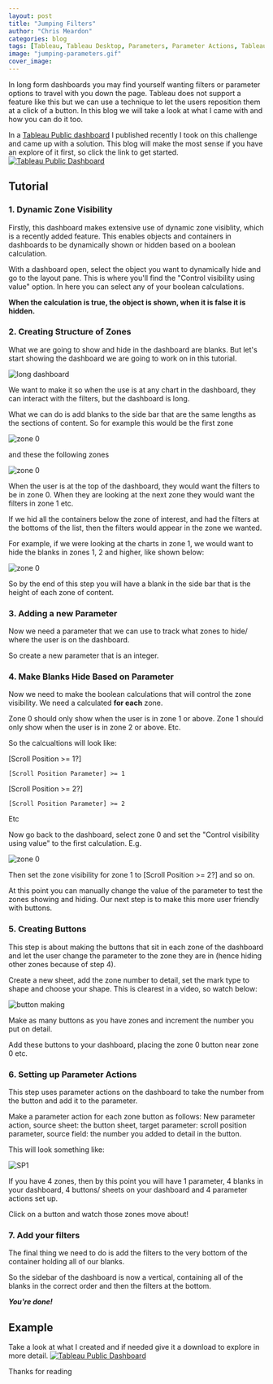 ```yaml
---
layout: post
title: "Jumping Filters"
author: "Chris Meardon"
categories: blog
tags: [Tableau, Tableau Desktop, Parameters, Parameter Actions, Tableau Public]
image: "jumping-parameters.gif"
cover_image:
---
```

In long form dashboards you may find yourself wanting filters or parameter options to travel with you down the page. Tableau does not support a feature like this but we can use a technique to let the users reposition them at a click of a button. In this blog we will take a look at what I came with and how you can do it too.

In a [Tableau Public dashboard](https://public.tableau.com/app/profile/chris.meardon/viz/MultipleParameter-BasedFilters/DemoV3) I published recently I took on this challenge and came up with a solution. This blog will make the most sense if you have an explore of it first, so click the link to get started.
[![Tableau Public Dashboard](/assets/img/mpf-top.png)](https://public.tableau.com/app/profile/chris.meardon/viz/MultipleParameter-BasedFilters/DemoV3)

## Tutorial
### 1. Dynamic Zone Visibility 
Firstly, this dashboard makes extensive use of dynamic zone visiblity, which is a recently added feature. This enables objects and containers in dashboards to be dynamically shown or hidden based on a boolean calculation. 

With a dashboard open, select the object you want to dynamically hide and go to the layout pane. This is where you'll find the "Control visibility using value" option. In here you can select any of your boolean calculations. 

**When the calculation is true, the object is shown, when it is false it is hidden.** 

### 2. Creating Structure of Zones
What we are going to show and hide in the dashboard are blanks. But let's start showing the dashboard we are going to work on in this tutorial.

![long dashboard](/assets/img/long-boi.gif)

We want to make it so when the use is at any chart in the dashboard, they can interact with the filters, but the dashboard is long. 

What we can do is add blanks to the side bar that are the same lengths as the sections of content. So for example this would be the first zone

![zone 0](/assets/img/zone-0.png)

and these the following zones

![zone 0](/assets/img/zone-0-1-2.png)

When the user is at the top of the dashboard, they would want the filters to be in zone 0. When they are looking at the next zone they would want the filters in zone 1 etc. 

If we hid all the containers below the zone of interest, and had the filters at the bottoms of the list, then the filters would appear in the zone we wanted.

For example, if we were looking at the charts in zone 1, we would want to hide the blanks in zones 1, 2 and higher, like shown below:

![zone 0](/assets/img/hide-zones.png)

So by the end of this step you will have a blank in the side bar that is the height of each zone of content.

### 3. Adding a new Parameter
Now we need a parameter that we can use to track what zones to hide/ where the user is on the dashboard. 

So create a new parameter that is an integer.

### 4. Make Blanks Hide Based on Parameter
Now we need to make the boolean calculations that will control the zone visibility. We need a calculated **for each** zone. 

Zone 0 should only show when the user is in zone 1 or above. 
Zone 1 should only show when the user is in zone 2 or above. 
Etc.

So the calcualtions will look like:

[Scroll Position >= 1?]

`[Scroll Position Parameter] >= 1`

[Scroll Position >= 2?]

`[Scroll Position Parameter] >= 2`

Etc

Now go back to the dashboard, select zone 0 and set the "Control visibility using value" to the first calculation. E.g. 

![zone 0](/assets/img/visibility-1+.png)

Then set the zone visibility for zone 1 to [Scroll Position >= 2?] and so on.

At this point you can manually change the value of the parameter to test the zones showing and hiding. Our next step is to make this more user friendly with buttons. 


### 5. Creating Buttons
This step is about making the buttons that sit in each zone of the dashboard and let the user change the parameter to the zone they are in (hence hiding other zones because of step 4).

Create a new sheet, add the zone number to detail, set the mark type to shape and choose your shape. This is clearest in a video, so watch below:

![button making](/assets/img/making-button.gif)

Make as many buttons as you have zones and increment the number you put on detail. 

Add these buttons to your dashboard, placing the zone 0 button near zone 0 etc.

### 6. Setting up Parameter Actions
This step uses parameter actions on the dashboard to take the number from the button and add it to the parameter.

Make a parameter action for each zone button as follows:
New parameter action, source sheet: the button sheet, target parameter: scroll position parameter, source field: the number you added to detail in the button. 

This will look something like:

![SP1](/assets/img/SP1.png)

If you have 4 zones, then by this point you will have 1 parameter, 4 blanks in your dashboard, 4 buttons/ sheets on your dashboard and 4 parameter actions set up. 

Click on a button and watch those zones move about!

### 7. Add your filters
The final thing we need to do is add the filters to the very bottom of the container holding all of our blanks. 

So the sidebar of the dashboard is now a vertical, containing all of the blanks in the correct order and then the filters at the bottom. 

***You're done!*** 

## Example
Take a look at what I created and if needed give it a download to explore in more detail.
[![Tableau Public Dashboard](/assets/img/mpf-top.png)](https://public.tableau.com/app/profile/chris.meardon/viz/MultipleParameter-BasedFilters/DemoV3)

Thanks for reading